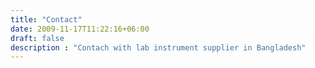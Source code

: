 ```yaml
---
title: "Contact"
date: 2009-11-17T11:22:16+06:00
draft: false
description : "Contach with lab instrument supplier in Bangladesh"
---
```


